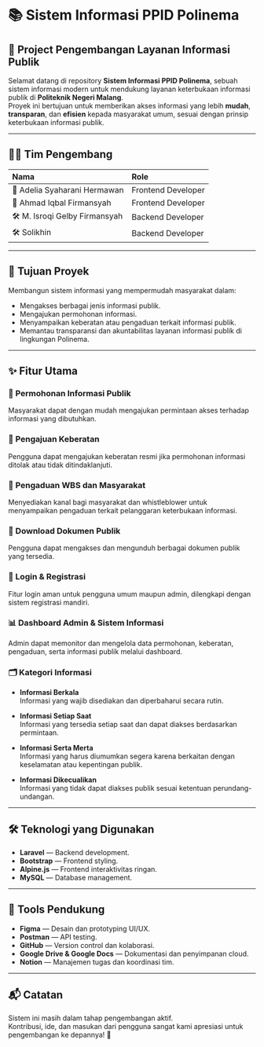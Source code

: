 # 📚 Sistem Informasi PPID Polinema

## 🚀 Project Pengembangan Layanan Informasi Publik

Selamat datang di repository **Sistem Informasi PPID Polinema**, sebuah sistem informasi modern untuk mendukung layanan keterbukaan informasi publik di **Politeknik Negeri Malang**.  
Proyek ini bertujuan untuk memberikan akses informasi yang lebih **mudah**, **transparan**, dan **efisien** kepada masyarakat umum, sesuai dengan prinsip keterbukaan informasi publik.

---

## 👨‍💻 Tim Pengembang

| Nama | Role |
|:----|:-----|
| 🎨 Adelia Syaharani Hermawan | Frontend Developer |
| 🎨 Ahmad Iqbal Firmansyah | Frontend Developer |
| 🛠️ M. Isroqi Gelby Firmansyah | Backend Developer |
| 🛠️ Solikhin | Backend Developer |

---

## 🎯 Tujuan Proyek

Membangun sistem informasi yang mempermudah masyarakat dalam:

- Mengakses berbagai jenis informasi publik.
- Mengajukan permohonan informasi.
- Menyampaikan keberatan atau pengaduan terkait informasi publik.
- Memantau transparansi dan akuntabilitas layanan informasi publik di lingkungan Polinema.

---

## ✨ Fitur Utama

### 📄 Permohonan Informasi Publik
Masyarakat dapat dengan mudah mengajukan permintaan akses terhadap informasi yang dibutuhkan.

### 📝 Pengajuan Keberatan
Pengguna dapat mengajukan keberatan resmi jika permohonan informasi ditolak atau tidak ditindaklanjuti.

### 📢 Pengaduan WBS dan Masyarakat
Menyediakan kanal bagi masyarakat dan whistleblower untuk menyampaikan pengaduan terkait pelanggaran keterbukaan informasi.

### 📂 Download Dokumen Publik
Pengguna dapat mengakses dan mengunduh berbagai dokumen publik yang tersedia.

### 🔐 Login & Registrasi
Fitur login aman untuk pengguna umum maupun admin, dilengkapi dengan sistem registrasi mandiri.

### 📊 Dashboard Admin & Sistem Informasi
Admin dapat memonitor dan mengelola data permohonan, keberatan, pengaduan, serta informasi publik melalui dashboard.

### 🗂️ Kategori Informasi

- **Informasi Berkala**  
  Informasi yang wajib disediakan dan diperbaharui secara rutin.

- **Informasi Setiap Saat**  
  Informasi yang tersedia setiap saat dan dapat diakses berdasarkan permintaan.

- **Informasi Serta Merta**  
  Informasi yang harus diumumkan segera karena berkaitan dengan keselamatan atau kepentingan publik.

- **Informasi Dikecualikan**  
  Informasi yang tidak dapat diakses publik sesuai ketentuan perundang-undangan.

---

## 🛠️ Teknologi yang Digunakan

- **Laravel** — Backend development.
- **Bootstrap** — Frontend styling.
- **Alpine.js** — Frontend interaktivitas ringan.
- **MySQL** — Database management.

---

## 🔧 Tools Pendukung

- **Figma** — Desain dan prototyping UI/UX.
- **Postman** — API testing.
- **GitHub** — Version control dan kolaborasi.
- **Google Drive & Google Docs** — Dokumentasi dan penyimpanan cloud.
- **Notion** — Manajemen tugas dan koordinasi tim.

---

## 📬 Catatan

Sistem ini masih dalam tahap pengembangan aktif.  
Kontribusi, ide, dan masukan dari pengguna sangat kami apresiasi untuk pengembangan ke depannya! 🚀

